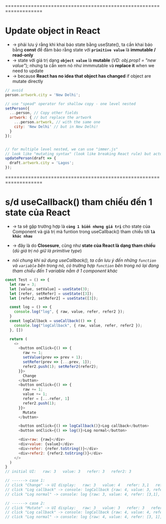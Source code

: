 ===================================================================
# Update object in React
* -> phải lưu ý rằng khi khai báo state bằng useState(), ta cần khai báo bằng **const** để đảm bảo rằng state với **`primitive value`** là **immutable / read-only**
* -> state với giá trị dạng **`object value`** là **mutable** (_VD: obj.prop1 = "new value"_); nhưng ta cần xem nó như immmutable và **replace it** when we need to update
* -> because **React has no idea that object has changed** if object are mutate directly

```js
// avoid
person.artwork.city = 'New Delhi';

// use "spead" operator for shallow copy - one level nested
setPerson({
  ...person, // Copy other fields
  artwork: { // but replace the artwork
    ...person.artwork, // with the same one
    city: 'New Delhi' // but in New Delhi!
  }
});


// for multiple level nested, we can use "immer.js" 
// look like "mutating syntax" (look like breaking React rule) but actually "a shortcut to nested spread"
updatePerson(draft => {
  draft.artwork.city = 'Lagos';
});
```

===================================================================
# s/d useCallback() tham chiếu đến 1 state của React
* -> ta sẽ gặp trường hợp là **`cùng 1 biến nhưng giá trị`** cho state của Component và giá trị mà funtion trong useCallback() tham chiếu tới **`là khác nhau`**
* -> đây là do **Closesure**, cũng như **state của React là dạng tham chiếu** (_dù giá trị nó giữ là primitive type_)

* _nói chung khi sử dụng useCallback(), ta cần lưu ý đến những `function` và `variable` bên trong nó, có trường hợp `function` bên trong nó lại đang tham chiếu đến 1 variable nằm ở 1 component khác_

```js 
const Test = () => {
  let raw = 3;
  let [value, setValue] = useState(3);
  let [refer, setRefer] = useState([3]);
  let [refer2, setRefer2] = useState([3]);

  const log = () => {
    console.log("log", { raw, value, refer, refer2 });
  }
  const logCallback = useCallback(() => {
    console.log("logCallback", { raw, value, refer, refer2 });
  }, [])

  return (
    <>
      <button onClick={() => {
        raw += 1;
        setValue(prev => prev + 1);
        setRefer(prev => [...prev, 1]);
        refer2.push(1); setRefer2(refer2);
      }}>
        Change
      </button>
      <button onClick={() => {
        raw += 1;
        value += 1;
        refer = [...refer, 1]
        refer2.push(1);
      }}>
        Mutate
      </button>

      <button onClick={() => logCallback()}>Log callback</button>
      <button onClick={() => log()}>Log normal</button>

      <div>raw: {raw}</div>
      <div>value: {value}</div>
      <div>refer: {refer.toString()}</div>
      <div>refer2: {refer2.toString()}</div>
    </>
  )
}
// initial UI:   raw: 3   value: 3   refer: 3   refer2: 3

// ------> case 1:
// click "Change" -> UI display:   raw: 3   value: 4   refer: 3,1   refer2: 3,1
// click "Log callback" -> console: logCallback {raw: 4, value: 3, refer: [3], refer2: [3,1]
// click "Log normal" -> console: log {raw: 3, value: 4, refer: [3,1], refer2: [3,1]

// ------> case 2:
// click "Mutate" -> UI display:   raw: 3   value: 3   refer: 3   refer2: 3
// click "Log callback" -> console: logCallback {raw: 4, value: 4, refer: [3,1], refer2: [3,1]}
// click "Log normal" -> console: log {raw: 4, value: 4, refer: [3, 1], refer2: [3, 1]}
```